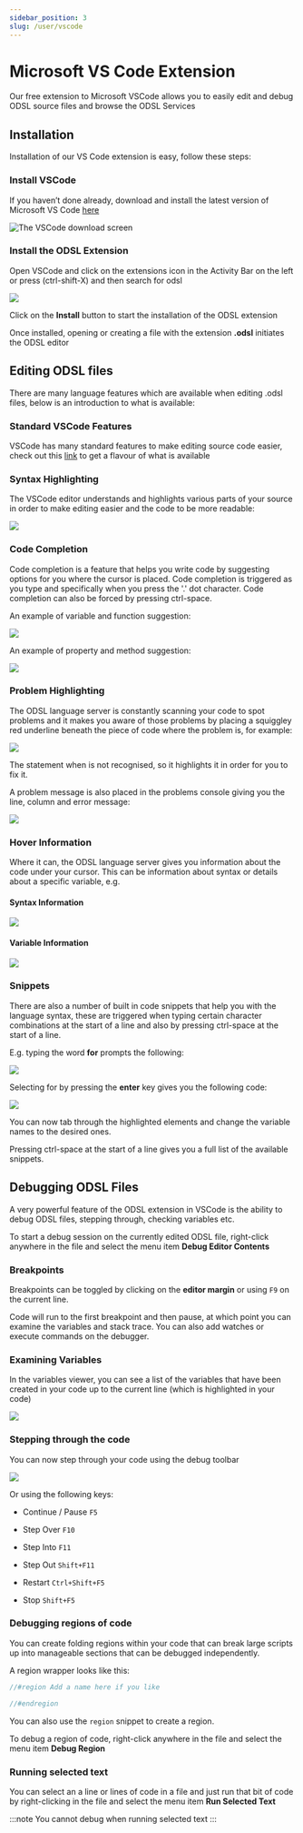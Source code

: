 ```yaml
---
sidebar_position: 3
slug: /user/vscode
---
```

Microsoft VS Code Extension
===========================

Our free extension to Microsoft VSCode allows you to easily edit and debug ODSL source files and browse the ODSL Services

## Installation

Installation of our VS Code extension is easy, follow these steps:

### Install VSCode

If you haven’t done already, download and install the latest version of Microsoft VS Code [here](https://code.visualstudio.com/download)

![The VSCode download screen](/attachments/33374/33387.png)

### Install the ODSL Extension

Open VSCode and click on the extensions icon in the Activity Bar on the left or press (ctrl-shift-X) and then search for odsl

![](/attachments/33374/296943770.png)

Click on the **Install** button to start the installation of the ODSL extension

Once installed, opening or creating a file with the extension **.odsl** initiates the ODSL editor

## Editing ODSL files

There are many language features which are available when editing .odsl files, below is an introduction to what is available:

### Standard VSCode Features

VSCode has many standard features to make editing source code easier, check out this [link](https://code.visualstudio.com/docs/getstarted/userinterface) to get a flavour of what is available

### Syntax Highlighting

The VSCode editor understands and highlights various parts of your source in order to make editing easier and the code to be more readable:

![](/attachments/33374/33408.png)

### Code Completion

Code completion is a feature that helps you write code by suggesting options for you where the cursor is placed. Code completion is triggered as you type and specifically when you press the '.' dot character. Code completion can also be forced by pressing ctrl-space.

An example of variable and function suggestion:

![](/attachments/33374/66113.png)

An example of property and method suggestion:

![](/attachments/33374/33422.png)

### Problem Highlighting

The ODSL language server is constantly scanning your code to spot problems and it makes you aware of those problems by placing a squiggley red underline beneath the piece of code where the problem is, for example:

![](/attachments/33374/262784.png)

The statement when is not recognised, so it highlights it in order for you to fix it.

A problem message is also placed in the problems console giving you the line, column and error message:

![](/attachments/33374/262792.png)

### Hover Information

Where it can, the ODSL language server gives you information about the code under your cursor. This can be information about syntax or details about a specific variable, e.g.

#### Syntax Information

![](/attachments/33374/33438.png)

#### Variable Information

![](/attachments/33374/131569.png)

### Snippets

There are also a number of built in code snippets that help you with the language syntax, these are triggered when typing certain character combinations at the start of a line and also by pressing ctrl-space at the start of a line.

E.g. typing the word **for** prompts the following:

![](/attachments/33374/66127.png)

Selecting for by pressing the **enter** key gives you the following code:

![](/attachments/33374/262802.png)

You can now tab through the highlighted elements and change the variable names to the desired ones.

Pressing ctrl-space at the start of a line gives you a full list of the available snippets.

## Debugging ODSL Files

A very powerful feature of the ODSL extension in VSCode is the ability to debug ODSL files, stepping through, checking variables etc.

To start a debug session on the currently edited ODSL file, right-click anywhere in the file and select the menu item **Debug Editor Contents**

### Breakpoints

Breakpoints can be toggled by clicking on the **editor margin** or using `F9` on the current line.

Code will run to the first breakpoint and then pause, at which point you can examine the variables and stack trace. You can also add watches or execute commands on the debugger.

### Examining Variables

In the variables viewer, you can see a list of the variables that have been created in your code up to the current line (which is highlighted in your code)

![](/attachments/33374/33466.png)

### Stepping through the code

You can now step through your code using the debug toolbar

![](/attachments/33374/66149.png)

Or using the following keys:

*   Continue / Pause `F5`
    
*   Step Over `F10`
    
*   Step Into `F11`
    
*   Step Out `Shift+F11`
    
*   Restart `Ctrl+Shift+F5`
    
*   Stop `Shift+F5`
    
### Debugging regions of code

You can create folding regions within your code that can break large scripts up into manageable sections that can be debugged independently.

A region wrapper looks like this:

```js
//#region Add a name here if you like

//#endregion
```

You can also use the ```region``` snippet to create a region.

To debug a region of code, right-click anywhere in the file and select the menu item **Debug Region**

### Running selected text

You can select an a line or lines of code in a file and just run that bit of code by right-clicking in the file and select the menu item **Run Selected Text**

:::note
You cannot debug when running selected text
:::